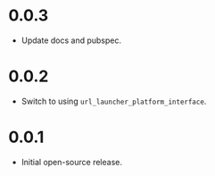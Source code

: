 # 0.0.3

- Update docs and pubspec.

# 0.0.2

- Switch to using `url_launcher_platform_interface`.

# 0.0.1

- Initial open-source release.
